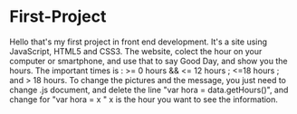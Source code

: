 # First-Project
Hello that's my first project in front end development. It's a site using JavaScript, HTML5 and CSS3. The website, colect the hour on your computer or smartphone, and use that to say Good Day, and show you the hours. The important times is : >= 0 hours && <= 12 hours ; <=18 hours ; and > 18 hours. To change the pictures and the message, you just need to change .js document, and delete the line "var hora = data.getHours()", and change for "var hora = x " x is the hour you want to see the information.
